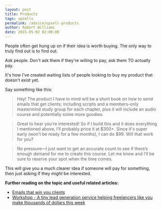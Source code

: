 ```yaml
---
layout: post
title: Products
tags: upsells
permalink: /advice/upsell-products
author: Robert Williams
date: 2015-05-02 02:00:00
---
```

People often get hung up on if their idea is worth buying. The only way to truly find out is to find out. 

Ask people. Don't ask them if they're willing to pay, ask them TO actually pay.

It's how I've created waiting lists of people looking to buy my product that doesn't exist yet.

Say something like this:

> Hey! The product I have in mind will be a short book on how to send emails that get clients; including scripts and a members-only mastermind study group for each chapter, plus it will include an audio course and potentially some more goodies.
 
> Great to hear you're interested! So if I build this and it does everything I mentioned above, I’ll probably price it at $300+. Since it's super early (won't be ready for a few months), I can do $99. Will that work for you? 

> No pressure—I just want to get an accurate count to see if there’s enough demand for me to create this course. Let me know and I’ll be sure to reserve your spot when the time comes.

This will give you a much clearer idea if someone will pay for something, then just asking if they *might* be interested.

**Further reading on the topic and useful related articles:**

- [Emails that win you clients](http://emailsthatwin.com)
- [Workshop - A tiny lead generation service helping freelancers like you make thousands of dollars this week](http://letsworkshop.com)